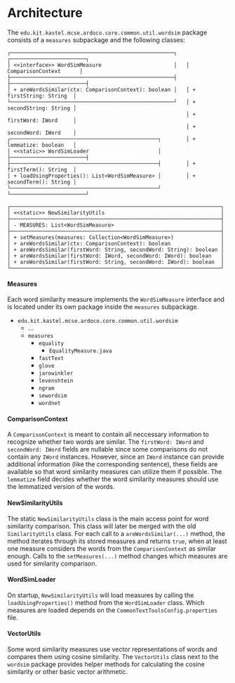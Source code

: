 # Architecture

The `edu.kit.kastel.mcse.ardoco.core.common.util.wordsim` package consists of a
`measures` subpackage and the following classes:

```
┌────────────────────────────────────────────────────┐   ┌────────────────────────┐
│ <<interface>> WordSimMeasure                       │   │ ComparisonContext      │
├────────────────────────────────────────────────────┤   ├────────────────────────┤ 
│ + areWordsSimilar(ctx: ComparisonContext): boolean │   │ + firstString: String  │ 
└────────────────────────────────────────────────────┘   │ + secondString: String │ 
                                                         │ + firstWord: IWord     │ 
                                                         │ + secondWord: IWord    │ 
┌───────────────────────────────────────────────┐        │ + lemmatize: boolean   │ 
│ <<static>> WordSimLoader                      │        ├────────────────────────┤ 
├───────────────────────────────────────────────┤        │ + firstTerm(): String  │ 
│ + loadUsingProperties(): List<WordSimMeasure> │        │ + secondTerm(): String │ 
└───────────────────────────────────────────────┘        └────────────────────────┘

┌───────────────────────────────────────────────────────────────────┐ 
│ <<static>> NewSimilarityUtils                                     │ 
├───────────────────────────────────────────────────────────────────┤ 
│ - MEASURES: List<WordSimMeasure>                                  │ 
├───────────────────────────────────────────────────────────────────┤ 
│ + setMeasures(measures: Collection<WordSimMeasure>)               │ 
│ + areWordsSimilar(ctx: ComparisonContext): boolean                │ 
│ + areWordsSimilar(firstWord: String, secondWord: String): boolean │ 
│ + areWordsSimilar(firstWord: IWord, secondWord: IWord): boolean   │ 
│ + areWordsSimilar(firstWord: String, secondWord: IWord): boolean  │ 
└───────────────────────────────────────────────────────────────────┘ 
```

#### Measures

Each word similarity measure implements the `WordSimMeasure` interface and is located under its own package
inside the `measures` subpackage.

- `edu.kit.kastel.mcse.ardoco.core.common.util.wordsim`
    - ...
    - `measures`
        - `equality`
            - `EqualityMeasure.java`
        - `fastText`
        - `glove`
        - `jarowinkler`
        - `levenshtein`
        - `ngram`
        - `sewordsim`
        - `wordnet`

#### ComparisonContext

A `ComparisonContext` is meant to contain all neccessary information to recognize whether two words are similar.
The `firstWord: IWord` and `secondWord: IWord` fields are nullable since some comparisons do not contain any `IWord` instances.
However, since an `IWord` instance can provide additional information (like the corresponding sentence), these fields
are available so that word similarity measures can utilize them if possible.
The `lemmatize` field decides whether the word similarity measures should use the lemmatized version of the words.

#### NewSimilarityUtils

The static `NewSimilarityUtils` class is the main access point for word similarity comparison. 
This class will later be merged with the old `SimilarityUtils` class.
For each call to a `areWordsSimilar(...)` method, the method iterates through its stored measures and returns `true`, 
when at least one measure considers the words from the `ComparisonContext` as similar enough.
Calls to the `setMeasures(...)` method changes which measures are used for similarity comparison.

#### WordSimLoader

On startup, `NewSimilarityUtils` will load measures by calling the `loadUsingProperties()` method from the 
`WordSimLoader` class. Which measures are loaded depends on the `CommonTextToolsConfig.properties` file.

#### VectorUtils

Some word similarity measures use vector representations of words and compares them using cosine similarity.
The `VectorUtils` class next to the `wordsim` package provides helper methods for calculating the cosine similarity
or other basic vector arithmetic.
